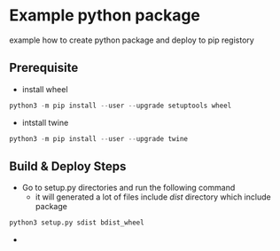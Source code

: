 # Example python package

example how to create python package and deploy to pip registory

## Prerequisite

- install wheel

```python
python3 -m pip install --user --upgrade setuptools wheel
```

- intstall twine

```python
python3 -m pip install --user --upgrade twine
```

## Build & Deploy Steps

- Go to setup.py directories and run the following command
  - it will generated a lot of files include *dist* directory which include package

```python
python3 setup.py sdist bdist_wheel
```

- 